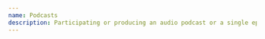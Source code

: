 ```yaml
---
name: Podcasts
description: Participating or producing an audio podcast or a single episode of one.
---
```

